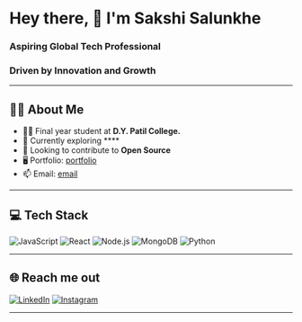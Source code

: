 # Hey there, 👋 I'm Sakshi Salunkhe

### Aspiring Global Tech Professional 
### Driven by Innovation and Growth 
---

## 🙋‍♀️ About Me
- 👩‍🎓 Final year student at **D.Y. Patil College.**
- 🌱 Currently exploring ****
- 🎯 Looking to contribute to **Open Source**
- 🖥️ Portfolio: [portfolio](https://sakshisalunkhe-24.github.io/portfolio)
- 📫 Email: [email](mailto:your-email@sakshisalunkhe466@gmail.com)

---

## 💻 Tech Stack
![JavaScript](https://img.shields.io/badge/JavaScript-F7DF1E?style=for-the-badge&logo=javascript&logoColor=black)
![React](https://img.shields.io/badge/React-20232A?style=for-the-badge&logo=react&logoColor=61DAFB)
![Node.js](https://img.shields.io/badge/Node.js-339933?style=for-the-badge&logo=nodedotjs&logoColor=white)
![MongoDB](https://img.shields.io/badge/MongoDB-4EA94B?style=for-the-badge&logo=mongodb&logoColor=white)
![Python](https://img.shields.io/badge/Python-3776AB?style=for-the-badge&logo=python&logoColor=white)

---

## 🌐 Reach me out
[![LinkedIn](https://img.shields.io/badge/LinkedIn-0077B5?style=for-the-badge&logo=linkedin&logoColor=white)](https://www.linkedin.com/in/sakshisalunkhe-24/)
[![Instagram](https://img.shields.io/badge/Instagram-E4405F?style=for-the-badge&logo=instagram&logoColor=white)](https://instagram.com/)

---
